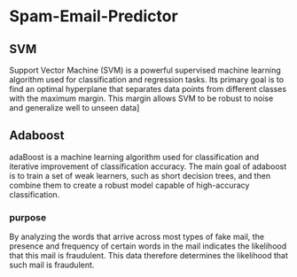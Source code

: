 # Spam-Email-Predictor
## SVM
Support Vector Machine (SVM) is a powerful supervised machine learning algorithm used for classification and regression tasks. Its primary goal is to find an optimal hyperplane that separates data points from different classes with the maximum margin. This margin allows SVM to be robust to noise and generalize well to unseen data]
## Adaboost
adaBoost is a machine learning algorithm used for classification and iterative improvement of classification accuracy. The main goal of adaboost is to train a set of weak learners, such as short decision trees, and then combine them to create a robust model capable of high-accuracy classification.
### purpose

By analyzing the words that arrive across most types of fake mail, the presence and frequency of certain words in the mail indicates the likelihood that this mail is fraudulent. This data therefore determines the likelihood that such mail is fraudulent.

